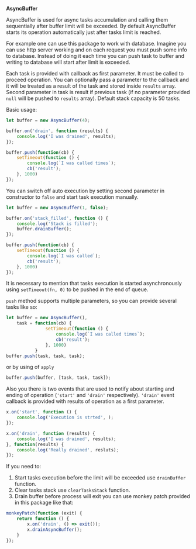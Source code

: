 **AsyncBuffer** 

AsyncBuffer is used for async tasks accumulation and calling them sequentially after buffer limit will be exceeded.
By default AsyncBuffer starts its operation automatically just after tasks limit is reached.

For example one can use this package to work with database.
Imagine you can use http server working and on each request you must push some info to database.
Instead of doing it each time you can push task to buffer and writing to database will start after limit is exceeded.

Each task is provided with callback as first parameter. It must be called to proceed operation.
You can optionally pass a parameter to the callback and it will be treated as a result of the task and stored inside `results` array.
Second parameter in task is result if previous task (if no parameter provided `null` will be pushed to `results` array).
Default stack capacity is 50 tasks.

Basic usage:
```javascript
let buffer = new AsyncBuffer(4);

buffer.on('drain', function (results) {
    console.log('I was drained', results);
});

buffer.push(function(cb) {
    setTimeout(function () {
        console.log(`I was called times`);
        cb('result');
    }, 1000)
});
```

You can switch off auto execution by setting second parameter in constructor to `false` and start task execution manually.
```javascript
let buffer = new AsyncBuffer(1, false);

buffer.on('stack_filled', function () {
    console.log('Stack is filled');
    buffer.drainBuffer();
});

buffer.push(function(cb) {
    setTimeout(function () {
        console.log(`I was called`);
        cb('result');
    }, 1000)
});
```

It is necessary to mention that tasks execution is started asynchronously using `setTimeout(fn, 0)` to be pushed in the end of queue. 

`push` method supports multiple parameters, so you can provide several tasks like so:
```javascript
let buffer = new AsyncBuffer(),
    task = function(cb) {
               setTimeout(function () {
                   console.log(`I was called times`);
                   cb('result');
               }, 1000)
           }
buffer.push(task, task, task);
```

or by using of `apply`
```javascript
buffer.push(buffer, [task, task, task]);
```

Also you there is two events that are used to notify about starting and ending of operation (`'start'` and `'drain'` respectively).
`'drain'` event callback is provided with results of operation as a first parameter.
```javascript
x.on('start', function () {
    console.log('Execution is strted', );
});

x.on('drain', function (results) {
    console.log('I was drained', results);
}, function(results) {
    console.log('Really drained', resluts);
});
```

If you need to:

1. Start tasks execution before the limit will be exceeded use `drainBuffer` function.
2. Clear tasks stack use `clearTasksStack` function.
3. Drain buffer before process will exit you can use monkey patch provided in this package like that:
```javascript
monkeyPatch(function (exit) {
    return function () {
        x.on('drain', () => exit());
        x.drainAsyncBuffer();
    }
});
```